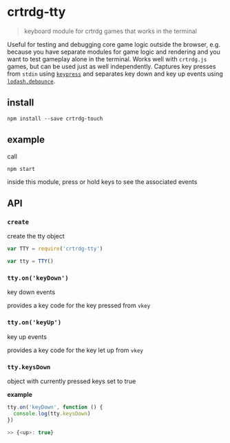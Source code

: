 # crtrdg-tty

> keyboard module for crtrdg games that works in the terminal

Useful for testing and debugging core game logic outside the browser, e.g. because you have separate modules for game logic and rendering and you want to test gameplay alone in the terminal. Works well with `crtrdg.js` games, but can be used just as well independently. Captures key presses from `stdin` using [`keypress`](https://github.com/TooTallNate/keypress) and separates key down and key up events using [`lodash.debounce`](https://github.com/lodash/lodash).

## install

    npm install --save crtrdg-touch

## example

call

	npm start

inside this module, press or hold keys to see the associated events

## API

### `create`

create the tty object

```javascript
var TTY = require('crtrdg-tty')

var tty = TTY()
```

### `tty.on('keyDown')`

key down events

provides a key code for the key pressed from `vkey`

### `tty.on('keyUp')`

key up events

provides a key code for the key let up from `vkey`

### `tty.keysDown`

object with currently pressed keys set to true

**example**

```javascript
tty.on('keyDown', function () {
  console.log(tty.keysDown)
})

>> {<up>: true}
```
